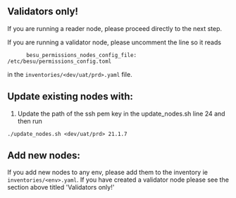 
## Validators only!
If you are running a reader node, please proceed directly to the next step.

If you are running a validator node, please uncomment the line so it reads
```
      besu_permissions_nodes_config_file: /etc/besu/permissions_config.toml
```
in the `inventories/<dev/uat/prd>.yaml` file.


## Update existing nodes with:

1. Update the path of the ssh pem key in the update_nodes.sh line 24 and then run
```
./update_nodes.sh <dev/uat/prd> 21.1.7
```


## Add new nodes:
If you add new nodes to any env, please add them to the inventory ie `inventories/<env>.yaml`. If you have created a validator node
please see the section above titled 'Validators only!'

